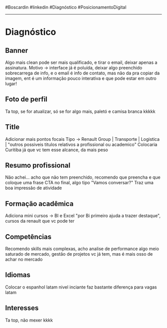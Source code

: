 #Boscardin #linkedin #Diagnóstico #PosicionamentoDigital 

---
 
# Diagnóstico

## Banner
Algo mais clean pode ser mais qualificado, e tirar o email, deixar apenas a assinatura.
Motivo -> interface já é poluída, deixar algo preenchido sobrecarrega de info, e o email é info de contato, mas não da pra copiar da imagem, ent é um informação pouco interativa e que pode estar em outro lugar!
## Foto de perfil
Ta top, se for atualizar, só se for algo mais, paletó e camisa branca kkkkk
## Title 
Adicionar mais pontos focais
Tipo -> Renault Group | Transporte | Logistica | "outros possiveis titulos relativos a profissional ou academico"
Colocaria Curitiba já que vc tem esse alcance, da mais peso 
## Resumo profissional
Não achei... acho que não tem preenchido, recomendo que preencha e que coloque uma frase CTA no final, algo tipo "Vamos conversar?"
Traz uma boa impressão de atividade
## Formação acadêmica
Adiciona mini cursos -> BI e Excel "por Bi primeiro ajuda a trazer destaque", cursos da renault que vc pode ter
## Competências
Recomendo skills mais complexas, acho analise de performance algo meio saturado de mercado, gestão de projetos vc já tem, mas é mais osso de achar no mercado
## Idiomas
Colocar o espanhol latam nivel inciante faz bastante diferença para vagas latam
## Interesses
Ta top, não mexer kkkk

